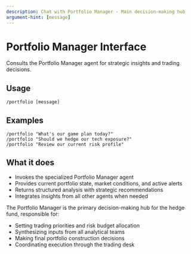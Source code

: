 ```yaml
---
description: Chat with Portfolio Manager - Main decision-making hub
argument-hint: [message]
---
```


# Portfolio Manager Interface

Consults the Portfolio Manager agent for strategic insights and trading decisions.

## Usage
```
/portfolio [message]
```

## Examples
```
/portfolio "What's our game plan today?"
/portfolio "Should we hedge our tech exposure?"
/portfolio "Review our current risk profile"
```

## What it does
- Invokes the specialized Portfolio Manager agent
- Provides current portfolio state, market conditions, and active alerts
- Returns structured analysis with strategic recommendations
- Integrates insights from all other agents when needed

The Portfolio Manager is the primary decision-making hub for the hedge fund, responsible for:
- Setting trading priorities and risk budget allocation
- Synthesizing inputs from all analytical teams
- Making final portfolio construction decisions
- Coordinating execution through the trading desk
